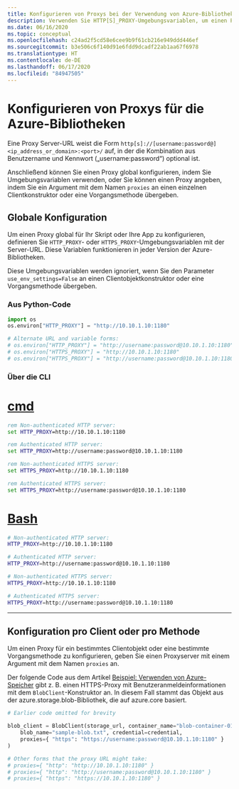 ```yaml
---
title: Konfigurieren von Proxys bei der Verwendung von Azure-Bibliotheken
description: Verwenden Sie HTTP[S]_PROXY-Umgebungsvariablen, um einen Proxy für ein ganzes Skript oder eine App zu definieren, oder verwenden Sie optionale benannte Argumente für Clientkonstruktoren oder Vorgangsmethoden.
ms.date: 06/16/2020
ms.topic: conceptual
ms.openlocfilehash: c24ad2f5cd58e6cee9b9f61cb216e949ddd446ef
ms.sourcegitcommit: b3e506c6f140d91e6fdd9dcadf22ab1aa67f6978
ms.translationtype: HT
ms.contentlocale: de-DE
ms.lasthandoff: 06/17/2020
ms.locfileid: "84947505"
---
```

# <a name="how-to-configure-proxies-for-the-azure-libraries"></a>Konfigurieren von Proxys für die Azure-Bibliotheken

Eine Proxy Server-URL weist die Form `http[s]://[username:password@]<ip_address_or_domain>:<port>/` auf, in der die Kombination aus Benutzername und Kennwort („username:password“) optional ist.

Anschließend können Sie einen Proxy global konfigurieren, indem Sie Umgebungsvariablen verwenden, oder Sie können einen Proxy angeben, indem Sie ein Argument mit dem Namen `proxies` an einen einzelnen Clientkonstruktor oder eine Vorgangsmethode übergeben.

## <a name="global-configuration"></a>Globale Konfiguration

Um einen Proxy global für Ihr Skript oder Ihre App zu konfigurieren, definieren Sie `HTTP_PROXY`- oder `HTTPS_PROXY`-Umgebungsvariablen mit der Server-URL. Diese Variablen funktionieren in jeder Version der Azure-Bibliotheken.

Diese Umgebungsvariablen werden ignoriert, wenn Sie den Parameter `use_env_settings=False` an einen Clientobjektkonstruktor oder eine Vorgangsmethode übergeben.

### <a name="from-python-code"></a>Aus Python-Code

```python
import os
os.environ["HTTP_PROXY"] = "http://10.10.1.10:1180"

# Alternate URL and variable forms:
# os.environ["HTTP_PROXY"] = "http://username:password@10.10.1.10:1180"
# os.environ["HTTPS_PROXY"] = "http://10.10.1.10:1180"
# os.environ["HTTPS_PROXY"] = "http://username:password@10.10.1.10:1180"
```

### <a name="from-the-cli"></a>Über die CLI

# <a name="cmd"></a>[cmd](#tab/cmd)

```cmd
rem Non-authenticated HTTP server:
set HTTP_PROXY=http://10.10.1.10:1180

rem Authenticated HTTP server:
set HTTP_PROXY=http://username:password@10.10.1.10:1180

rem Non-authenticated HTTPS server:
set HTTPS_PROXY=http://10.10.1.10:1180

rem Authenticated HTTPS server:
set HTTPS_PROXY=http://username:password@10.10.1.10:1180
```

# <a name="bash"></a>[Bash](#tab/bash)

```bash
# Non-authenticated HTTP server:
HTTP_PROXY=http://10.10.1.10:1180

# Authenticated HTTP server:
HTTP_PROXY=http://username:password@10.10.1.10:1180

# Non-authenticated HTTPS server:
HTTPS_PROXY=http://10.10.1.10:1180

# Authenticated HTTPS server:
HTTPS_PROXY=http://username:password@10.10.1.10:1180
```

---

## <a name="per-client-or-per-method-configuration"></a>Konfiguration pro Client oder pro Methode

Um einen Proxy für ein bestimmtes Clientobjekt oder eine bestimmte Vorgangsmethode zu konfigurieren, geben Sie einen Proxyserver mit einem Argument mit dem Namen `proxies` an.

Der folgende Code aus dem Artikel [Beispiel: Verwenden von Azure-Speicher](azure-sdk-example-storage.md) gibt z. B. einen HTTPS-Proxy mit Benutzeranmeldeinformationen mit dem `BlobClient`-Konstruktor an. In diesem Fall stammt das Objekt aus der azure.storage.blob-Bibliothek, die auf azure.core basiert.

```python
# Earlier code omitted for brevity

blob_client = BlobClient(storage_url, container_name="blob-container-01",
    blob_name="sample-blob.txt", credential=credential,
    proxies={ "https": "https://username:password@10.10.1.10:1180" }
)

# Other forms that the proxy URL might take:
# proxies={ "http": "http://10.10.1.10:1180" }
# proxies={ "http": "http://username:password@10.10.1.10:1180" }
# proxies={ "https": "https://10.10.1.10:1180" }
```
